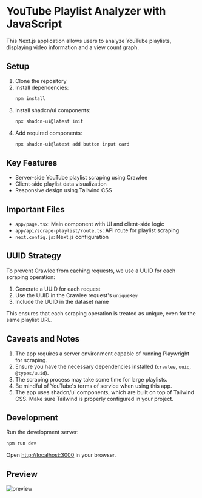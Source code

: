 # YouTube Playlist Analyzer with JavaScript

This Next.js application allows users to analyze YouTube playlists, displaying video information and a view count graph.

## Setup

1. Clone the repository
2. Install dependencies:
   ```bash
   npm install
   ```
3. Install shadcn/ui components:
   ```bash
   npx shadcn-ui@latest init
   ```
4. Add required components:
   ```bash
   npx shadcn-ui@latest add button input card
   ```

## Key Features

- Server-side YouTube playlist scraping using Crawlee
- Client-side playlist data visualization
- Responsive design using Tailwind CSS

## Important Files

- `app/page.tsx`: Main component with UI and client-side logic
- `app/api/scrape-playlist/route.ts`: API route for playlist scraping
- `next.config.js`: Next.js configuration


## UUID Strategy

To prevent Crawlee from caching requests, we use a UUID for each scraping operation:

1. Generate a UUID for each request
2. Use the UUID in the Crawlee request's `uniqueKey`
3. Include the UUID in the dataset name

This ensures that each scraping operation is treated as unique, even for the same playlist URL.

## Caveats and Notes

1. The app requires a server environment capable of running Playwright for scraping.
2. Ensure you have the necessary dependencies installed (`crawlee`, `uuid`, `@types/uuid`).
3. The scraping process may take some time for large playlists.
4. Be mindful of YouTube's terms of service when using this app.
5. The app uses shadcn/ui components, which are built on top of Tailwind CSS. Make sure Tailwind is properly configured in your project.

## Development

Run the development server:

```bash
npm run dev
```

Open [http://localhost:3000](http://localhost:3000) in your browser.

## Preview


![preview](https://github.com/user-attachments/assets/a5e33d1d-9313-49ec-a9c7-89f9257c65e8)


